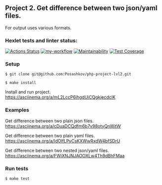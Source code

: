 ## Project 2. Get difference between two json/yaml files. 
For output uses various formats.

### Hexlet tests and linter status:
[![Actions Status](https://github.com/Posashkov/php-project-lvl2/workflows/hexlet-check/badge.svg)](https://github.com/Posashkov/php-project-lvl2/actions)
[![my-workflow](https://github.com/Posashkov/php-project-lvl2/actions/workflows/my-workflow.yml/badge.svg)](https://github.com/Posashkov/php-project-lvl2/actions/workflows/my-workflow.yml)
[![Maintainability](https://api.codeclimate.com/v1/badges/9a7049c8e3421daf59c0/maintainability)](https://codeclimate.com/github/Posashkov/php-project-lvl2/maintainability)
[![Test Coverage](https://api.codeclimate.com/v1/badges/9a7049c8e3421daf59c0/test_coverage)](https://codeclimate.com/github/Posashkov/php-project-lvl2/test_coverage)


### Setup
```
$ git clone git@github.com:Posashkov/php-project-lvl2.git

$ make install
```
Install and run project. https://asciinema.org/a/mL2LccP6ihgdUiCQgkjecdclK


### Examples

Get difference between two plain json files. https://asciinema.org/a/cDuaDCQdfm6b7v98otyQnWitW

Get difference between two plain yaml files. https://asciinema.org/a/IdOlfLPyCsKXWwRxdW4bfSDrU

Get difference between two nested json/yaml files. https://asciinema.org/a/FWiXNJNJAOOXLw4Th9dBhFMaa


### Run tests
```
$ make test
```

